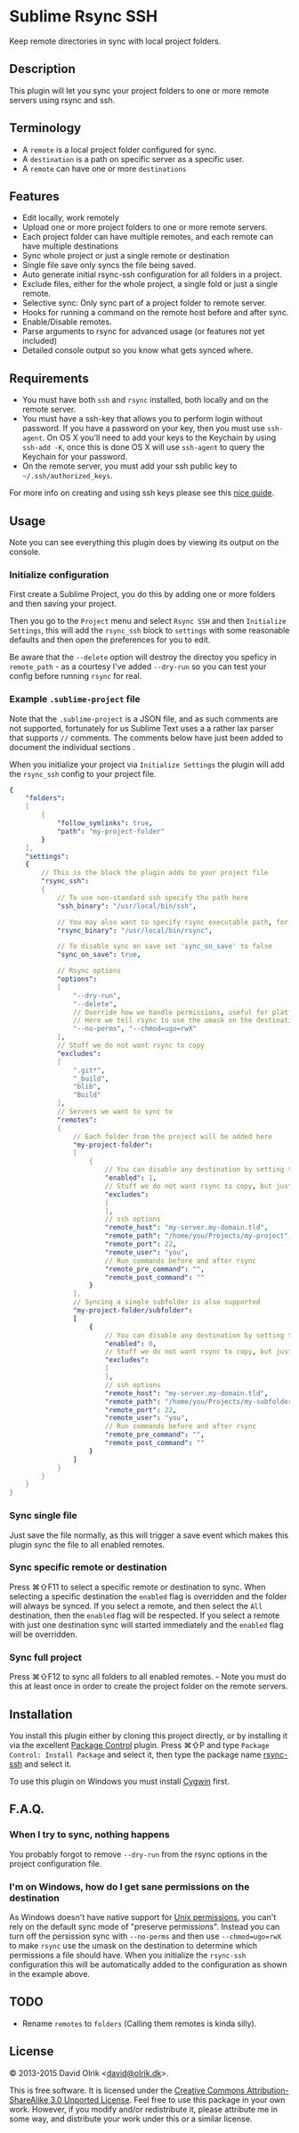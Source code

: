 # Sublime Rsync SSH

Keep remote directories in sync with local project folders.

## Description

This plugin will let you sync your project folders to one or more remote servers using rsync and ssh.

## Terminology

- A `remote` is a local project folder configured for sync.
- A `destination` is a path on specific server as a specific user.
- A `remote` can have one or more `destinations`

## Features

- Edit locally, work remotely
- Upload one or more project folders to one or more remote servers.
- Each project folder can have multiple remotes, and each remote can have multiple destinations
- Sync whole project or just a single remote or destination
- Single file save only syncs the file being saved.
- Auto generate initial rsync-ssh configuration for all folders in a project.
- Exclude files, either for the whole project, a single fold or just a single remote.
- Selective sync: Only sync part of a project folder to remote server.
- Hooks for running a command on the remote host before and after sync.
- Enable/Disable remotes.
- Parse arguments to rsync for advanced usage (or features not yet included)
- Detailed console output so you know what gets synced where.

## Requirements

- You must have both `ssh` and `rsync` installed, both locally and on the remote server.
- You must have a ssh-key that allows you to perform login without password. If you have a password on your key, then you must use `ssh-agent`. On OS X you'll need to add your keys to the Keychain by using `ssh-add -K`, once this is done OS X will use `ssh-agent` to query the Keychain for your password.
- On the remote server, you must add your ssh public key to `~/.ssh/authorized_keys`.

For more info on creating and using ssh keys please see this [nice guide](https://help.github.com/articles/set-up-git#password-caching).

## Usage

Note you can see everything this plugin does by viewing its output on the console.

### Initialize configuration

First create a Sublime Project, you do this by adding one or more folders and then saving your project.

Then you go to the `Project` menu and select `Rsync SSH` and then `Initialize Settings`, this will add the `rsync_ssh` block to `settings` with some reasonable defaults and then open the preferences for you to edit.

Be aware that the `--delete` option will destroy the directoy you speficy in `remote_path` - as a courtesy I've added `--dry-run` so you can test your config before running `rsync` for real.

### Example `.sublime-project` file

Note that the `.sublime-project` is a JSON file, and as such comments are not supported, fortunately for us Sublime Text uses a a rather lax parser that supports `//` comments.
The comments below have just been added to document the individual sections .

When you initialize your project via `Initialize Settings` the plugin will add the `rsync_ssh` config to your project file.

```yaml
{
    "folders":
    [
        {
            "follow_symlinks": true,
            "path": "my-project-folder"
        }
    ],
    "settings":
    {
        // This is the block the plugin adds to your project file
        "rsync_ssh":
        {
            // To use non-standard ssh specify the path here
            "ssh_binary": "/usr/local/bin/ssh",

            // You may also want to specify rsync executable path, for instance, if using MSYS under Windows
            "rsync_binary": "/usr/local/bin/rsync",

            // To disable sync on save set 'sync_on_save' to false
            "sync_on_save": true,

            // Rsync options
            "options":
            [
                "--dry-run",
                "--delete",
                // Override how we handle permissions, useful for platforms that does not support Unix permissions.
                // Here we tell rsync to use the umask on the destination to set the permissions
                "--no-perms", "--chmod=ugo=rwX"
            ],
            // Stuff we do not want rsync to copy
            "excludes":
            [
                ".git*",
                "_build",
                "blib",
                "Build"
            ],
            // Servers we want to sync to
            "remotes":
            {
                // Each folder from the project will be added here
                "my-project-folder":
                [
                    {
                        // You can disable any destination by setting this value to 0
                        "enabled": 1,
                        // Stuff we do not want rsync to copy, but just for this destination
                        "excludes":
                        [
                        ],
                        // ssh options
                        "remote_host": "my-server.my-domain.tld",
                        "remote_path": "/home/you/Projects/my-project",
                        "remote_port": 22,
                        "remote_user": "you",
                        // Run commands before and after rsync
                        "remote_pre_command": "",
                        "remote_post_command": ""
                    }
                ],
                // Syncing a single subfolder is also supported
                "my-project-folder/subfolder":
                [
                    {
                        // You can disable any destination by setting this value to 0
                        "enabled": 0,
                        // Stuff we do not want rsync to copy, but just for this destination
                        "excludes":
                        [
                        ],
                        // ssh options
                        "remote_host": "my-server.my-domain.tld",
                        "remote_path": "/home/you/Projects/my-subfolder-target",
                        "remote_port": 22,
                        "remote_user": "you",
                        // Run commands before and after rsync
                        "remote_pre_command": "",
                        "remote_post_command": ""
                    }
                ]
            }
        }
    }
}
```

### Sync single file

Just save the file normally, as this will trigger a save event which makes this plugin sync the file to all enabled remotes.

### Sync specific remote or destination

Press ⌘⇧F11 to select a specific remote or destination to sync. When selecting a specific destination the `enabled` flag is overridden and the folder will always be synced.
If you select a remote, and then select the `All` destination, then the `enabled` flag will be respected.
If you select a remote with just one destination sync will started immediately and the `enabled` flag will be overridden.

### Sync full project

Press ⌘⇧F12 to sync all folders to all enabled remotes. - Note you must do this at least once in order to create the project folder on the remote servers.

## Installation

You install this plugin either by cloning this project directly, or by installing it via the excellent [Package Control](http://packagecontrol.io) plugin. Press ⌘⇧P and type `Package Control: Install Package` and select it, then type the package name [rsync-ssh](https://packagecontrol.io/packages/Rsync%20SSH) and select it.

To use this plugin on Windows you must install [Cygwin](https://www.cygwin.com) first.

## F.A.Q.

### When I try to sync, nothing happens

You probably forgot to remove `--dry-run` from the rsync options in the project configuration file.

### I'm on Windows, how do I get sane permissions on the destination

As Windows doesn't have native support for [Unix permissions](https://en.wikipedia.org/wiki/File_system_permissions#Traditional_Unix_permissions), you can't rely on the default sync mode of "preserve permissions".
Instead you can turn off the persission sync with `--no-perms` and then use `--chmod=ugo=rwX` to make `rsync` use the umask on the destination to determine which permissions a file should have.
When you initialize the `rsync-ssh` configuration this will be automatically added to the configuration as shown in the example above.

## TODO

- Rename `remotes` to `folders` (Calling them remotes is kinda silly).

## License

&copy; 2013-2015 David Olrik <[david@olrik.dk](mailto:david@olrik.dk)>.

This is free software. It is licensed under the [Creative Commons Attribution-ShareAlike 3.0 Unported License](http://creativecommons.org/licenses/by-sa/3.0/). Feel free to use this package in your own work. However, if you modify and/or redistribute it, please attribute me in some way, and distribute your work under this or a similar license.

